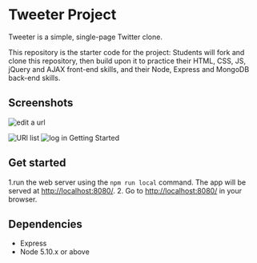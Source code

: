 # Tweeter Project

Tweeter is a simple, single-page Twitter clone.

This repository is the starter code for the project: Students will fork and clone this repository, then build upon it to practice their HTML, CSS, JS, jQuery and AJAX front-end skills, and their Node, Express and MongoDB back-end skills.


## Screenshots
![edit a url](https://github.com/amytang1234/tinyapp/blob/master/docs/edit.png)


![URl list](https://github.com/amytang1234/tinyapp/blob/master/docs/urls.png)
![log in](https://github.com/amytang1234/tinyapp/blob/master/docs/login.png)
Getting Started

## Get started
1.run the web server using the `npm run local` command. The app will be served at <http://localhost:8080/>.
2. Go to <http://localhost:8080/> in your browser.

## Dependencies

- Express
- Node 5.10.x or above
